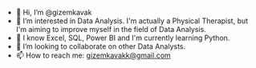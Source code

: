 - 👋 Hi, I’m @gizemkavak
- 👀 I’m interested in Data Analysis. I'm actually a Physical Therapist, but I'm aiming to improve myself in the field of Data Analysis.
- 🌱 I know Excel, SQL, Power BI and I'm currently learning Python.
- 💞️ I’m looking to collaborate on other Data Analysts. 
- 📫 How to reach me:  gizemkavakk@gmail.com

<!---
gizemkavak/gizemkavak is a ✨ special ✨ repository because its `README.md` (this file) appears on your GitHub profile.
You can click the Preview link to take a look at your changes.
--->
